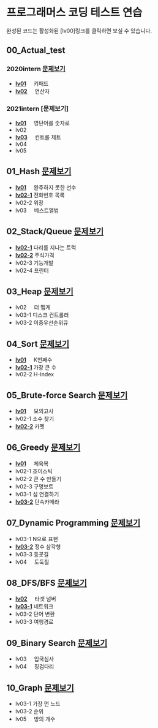 # 프로그래머스 코딩 테스트 연습

완성된 코드는 활성화된 [lv00]링크를 클릭하면 보실 수 있습니다.


## 00_Actual_test
### 2020intern [문제보기](https://tech.kakao.com/2020/07/01/2020-internship-test/)
- [**lv01**](https://github.com/euiminnn/Programmers/blob/master/00_Actual_Test/2020intern/01keypad.py)&nbsp;&nbsp;&nbsp;&nbsp; 키패드
- [**lv02**](https://github.com/euiminnn/Programmers/blob/master/00_Actual_test/2020intern/02operator.py)&nbsp;&nbsp;&nbsp;&nbsp; 연산자
### 2021intern [문제보기]
- [**lv01**](https://github.com/euiminnn/Programmers/blob/master/00_Actual_Test/2021intern/lv01nums.py)&nbsp;&nbsp;&nbsp;&nbsp; 영단어를 숫자로
- lv02
- [**lv03**](https://github.com/euiminnn/Programmers/blob/master/00_Actual_Test/2021intern/lv03cmd.py)&nbsp;&nbsp;&nbsp;&nbsp; 컨트롤 제트
- lv04
- lv05

## 01_Hash [문제보기](https://programmers.co.kr/learn/courses/30/parts/12077)
- [**lv01**](https://github.com/euiminnn/Programmers/blob/master/1_Hash/lv01.py)&nbsp;&nbsp;&nbsp;&nbsp; 완주하지 못한 선수
- [**lv02-1**](https://github.com/euiminnn/Programmers/blob/master/1_Hash/lv02-1.py) 전화번호 목록
- lv02-2 위장
- lv03&nbsp;&nbsp;&nbsp;&nbsp; 베스트앨범

## 02_Stack/Queue [문제보기](https://programmers.co.kr/learn/courses/30/parts/12081)
- [**lv02-1**](https://github.com/euiminnn/Programmers/blob/master/2_Stack_Queue/lv02-1.py) 다리를 지나는 트럭
- [**lv02-2**](https://github.com/euiminnn/Programmers/blob/master/2_Stack_Queue/lv02-2.py) 주식가격
- lv02-3 기능개발
- lv02-4 프린터

## 03_Heap [문제보기](https://programmers.co.kr/learn/courses/30/parts/12117)
- lv02&nbsp;&nbsp;&nbsp;&nbsp; 더 맵게
- lv03-1 디스크 컨트롤러
- lv03-2 이중우선순위큐

## 04_Sort [문제보기](https://programmers.co.kr/learn/courses/30/parts/12198)
- [**lv01**](https://github.com/euiminnn/Programmers/blob/master/4_Sort/lv01.py)&nbsp;&nbsp;&nbsp;&nbsp; K번째수
- [**lv02-1**](https://github.com/euiminnn/Programmers/blob/master/4_Sort/lv02-1.py) 가장 큰 수
- lv02-2 H-Index

## 05_Brute-force Search [문제보기](https://programmers.co.kr/learn/courses/30/parts/12230)
- [**lv01**](https://github.com/euiminnn/Programmers/blob/master/5_Brute-force/lv01.py)&nbsp;&nbsp;&nbsp;&nbsp; 모의고사
- lv02-1 소수 찾기
- [**lv02-2**](https://github.com/euiminnn/Programmers/blob/master/5_Brute-force/lv02-2.py) 카펫

## 06_Greedy [문제보기](https://programmers.co.kr/learn/courses/30/parts/12244)
- [**lv01**](https://github.com/euiminnn/Programmers/blob/master/6_Greedy/lv01.py)&nbsp;&nbsp;&nbsp;&nbsp; 체육복
- lv02-1 조이스틱
- lv02-2 큰 수 만들기
- lv02-3 구명보트
- lv03-1 섬 연결하기
- [**lv03-2**](https://github.com/euiminnn/Programmers/blob/master/6_Greedy/lv03-2.py) 단속카메라

## 07_Dynamic Programming [문제보기](https://programmers.co.kr/learn/courses/30/parts/12263)
- lv03-1 N으로 표현
- [**lv03-2**](https://github.com/euiminnn/Programmers/blob/master/07_Dynamic_Programming/lv03-2.py) 정수 삼각형
- lv03-3 등굣길
- lv04&nbsp;&nbsp;&nbsp;&nbsp; 도둑질

## 08_DFS/BFS [문제보기](https://programmers.co.kr/learn/courses/30/parts/12421)
- [**lv02**](https://github.com/euiminnn/Programmers/blob/master/8_DFS_BFS/lv02.py)&nbsp;&nbsp;&nbsp;&nbsp; 타겟 넘버
- [**lv03-1**](https://github.com/euiminnn/Programmers/blob/master/8_DFS_BFS/lv03-1.py) 네트워크
- lv03-2 단어 변환
- lv03-3 여행경로

## 09_Binary Search [문제보기](https://programmers.co.kr/learn/courses/30/parts/12486)
- lv03&nbsp;&nbsp;&nbsp;&nbsp; 입국심사
- lv04&nbsp;&nbsp;&nbsp;&nbsp; 징검다리

## 10_Graph [문제보기](https://programmers.co.kr/learn/courses/30/parts/14393)
- lv03-1 가장 먼 노드
- lv03-2 순위
- lv05&nbsp;&nbsp;&nbsp;&nbsp; 방의 개수
